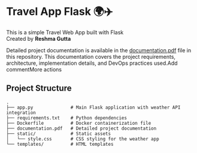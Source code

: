 # Travel App Flask 🌍✈️

This is a simple Travel Web App built with Flask  
Created by **Reshma Gutta**

Detailed project documentation is available in the [documentation.pdf](./documentation.pdf) file in this repository. This documentation covers the project requirements, architecture, implementation details, and DevOps practices used.Add commentMore actions

## Project Structure

```
.
├── app.py              # Main Flask application with weather API integration
├── requirements.txt    # Python dependencies
├── Dockerfile          # Docker containerization file
├── documentation.pdf   # Detailed project documentation
├── static/             # Static assets
│   └── style.css       # CSS styling for the weather app
└── templates/          # HTML templates
